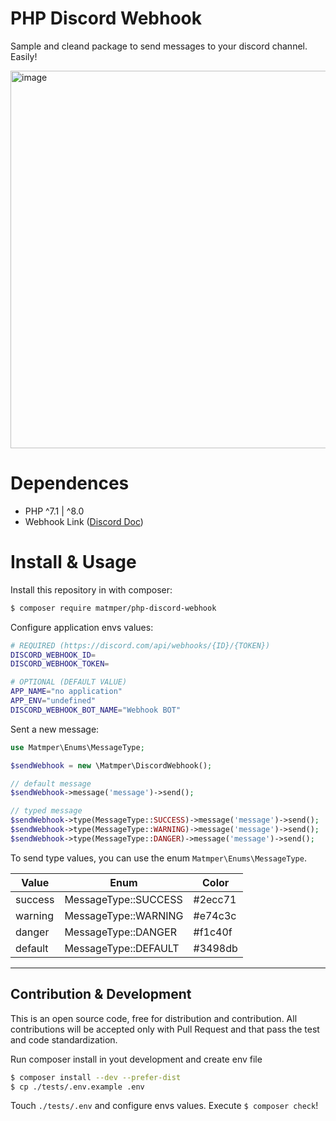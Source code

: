 # PHP Discord Webhook

Sample and cleand package to send messages to your discord channel. Easily!

<img width="604" alt="image" src="https://github.com/matmper/php-discord-webhook/assets/8351960/08ffca66-82d4-466b-b41d-f1802502786e">

# Dependences
- PHP ^7.1 | ^8.0
- Webhook Link ([Discord Doc](https://support.discord.com/hc/en-us/articles/228383668-Usando-Webhooks))

# Install & Usage

Install this repository in with composer:

```bash
$ composer require matmper/php-discord-webhook
````

Configure application envs values:
```bash
# REQUIRED (https://discord.com/api/webhooks/{ID}/{TOKEN})
DISCORD_WEBHOOK_ID=
DISCORD_WEBHOOK_TOKEN=

# OPTIONAL (DEFAULT VALUE)
APP_NAME="no application"
APP_ENV="undefined"
DISCORD_WEBHOOK_BOT_NAME="Webhook BOT"
```

Sent a new message:
```php
use Matmper\Enums\MessageType;

$sendWebhook = new \Matmper\DiscordWebhook();

// default message
$sendWebhook->message('message')->send();

// typed message
$sendWebhook->type(MessageType::SUCCESS)->message('message')->send();
$sendWebhook->type(MessageType::WARNING)->message('message')->send();
$sendWebhook->type(MessageType::DANGER)->message('message')->send();
```

To send type values, you can use the enum `Matmper\Enums\MessageType`.

| Value | Enum | Color |
|--|--|--|
| success | MessageType::SUCCESS | #2ecc71 |
| warning | MessageType::WARNING | #e74c3c |
| danger | MessageType::DANGER | #f1c40f |
| default | MessageType::DEFAULT | #3498db |

---

## Contribution & Development

This is an open source code, free for distribution and contribution.
All contributions will be accepted only with Pull Request and that pass the test and code standardization.

Run composer install in yout development and create env file
```bash
$ composer install --dev --prefer-dist
$ cp ./tests/.env.example .env
```
Touch `./tests/.env` and configure envs values. Execute ```$ composer check```!